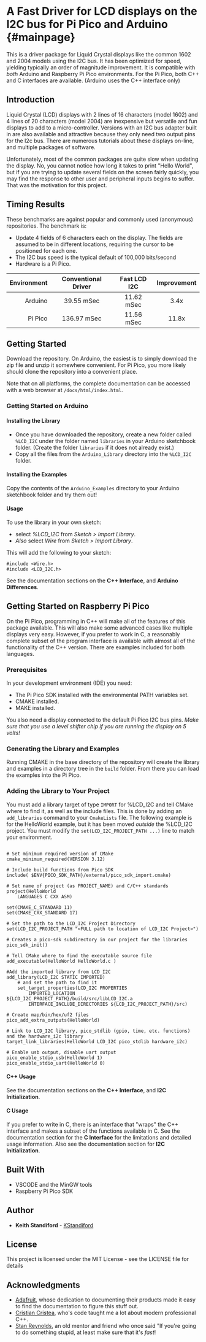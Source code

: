 # A Fast Driver for LCD displays on the I2C bus for Pi Pico and Arduino {#mainpage}

This is a driver package for Liquid Crystal displays like the common 1602 and 2004 models using the I2C bus. It has been optimized for speed, yielding typically an order of magnitude improvement. It is compatible with *both* Arduino and Raspberry Pi Pico environments. For the Pi Pico, both C++ and C interfaces are available. (Arduino uses the C++ interface only)

## Introduction

Liquid Crystal (LCD) displays with 2 lines of 16 characters (model 1602) and 4 lines of 20 characters (model 2004) are inexpensive but versatile and fun displays to add to a micro-controller. Versions with an I2C bus adapter built in are also available and attractive because they only need two output pins for the I2c bus. There are numerous tutorials about these displays on-line, and multiple packages of software. 

Unfortunately, most of the common packages are quite slow when updating the display. No, you cannot notice how long it takes to print "Hello World", but if you are trying to update several fields on the screen fairly quickly, you may find the response to other user and peripheral inputs begins to suffer. That was the motivation for this project.

## Timing Results

These benchmarks are against popular and commonly used (anonymous) repositories. The benchmark is:
 - Update 4 fields of 6 characters each on the display. The fields are assumed to be in different locations, requiring the cursor to be positioned for each one.
 - The I2C bus speed is the typical default of 100,000 bits/second
 - Hardware is a Pi Pico.
 

 | Environment| Conventional Driver | Fast LCD I2C | Improvement |
 | --: | :----: | :---: | :---: |
 | Arduino | 39.55 mSec | 11.62 mSec | 3.4x |
 | Pi Pico | 136.97 mSec | 11.56 mSec | 11.8x |

## Getting Started

Download the repository. On Arduino, the easiest is to simply download the zip file and unzip it somewhere convenient. For Pi Pico, you more likely should clone the repository into a convenient place.

Note that on all platforms, the complete documentation can be accessed with a web browser at `/docs/html/index.html`.

### Getting Started on Arduino

#### Installing the Library

 - Once you have downloaded the repository, create a new folder called `%LCD_I2C` under the folder named `libraries` in your 
 Arduino sketchbook folder. (Create the folder `libraries` if it does not already exist.)
 - Copy all the files from the `Arduino_Library` directory into the `%LCD_I2C` folder. 

#### Installing the Examples

 Copy the contents of the `Arduino_Examples` directory to your Arduino sketchbook folder and try them out!

#### Usage 
To use the library in your own sketch:
 -  select *%LCD_I2C* from *Sketch > Import Library*.
 - *Also* select *Wire* from *Sketch > Import Library*.

This will add the following to your sketch:

    #include <Wire.h>
    #include <LCD_I2C.h>


See the documentation sections on the **C++ Interface**, and  **Arduino Differences**.

## Getting Started on Raspberry Pi Pico

On the Pi Pico, programming in C++ will make all of the features of this package available. This will also make some advanced cases like multiple displays very easy. However, if you prefer to work in C, a reasonably complete subset of the program interface is available with almost all of the functionality of the C++ version. There are examples included for both languages.

### Prerequisites

In your development environment (IDE) you need:
 - The Pi Pico SDK installed with the environmental PATH variables set.
 - CMAKE installed.
 - MAKE installed.

You also need a display connected to the default Pi Pico I2C bus pins. *Make sure that you use a level shifter chip if you are running the display on 5 volts!*

### Generating the Library and Examples

Running CMAKE in the base directory of the repository will create the library and examples in a directory tree 
in the `build` folder. From there you can load the examples into the Pi Pico.

### Adding the Library to Your Project

You must add a library target of type `IMPORT` for %LCD_I2C and tell CMake where to find it,
as well as the include files.  This is done by adding an `add_libraries` command to
your `CmakeLists` file. The following example is for the HelloWorld example, but it has been moved *outside*
the %LCD_I2C project. You must modify the `set(LCD_I2C_PROJECT_PATH ...)` line to match
your environment.

~~~~{.cmake}

# Set minimum required version of CMake
cmake_minimum_required(VERSION 3.12)

# Include build functions from Pico SDK
include( $ENV{PICO_SDK_PATH}/external/pico_sdk_import.cmake)

# Set name of project (as PROJECT_NAME) and C/C++ standards
project(HelloWorld
    LANGUAGES C CXX ASM)

set(CMAKE_C_STANDARD 11)
set(CMAKE_CXX_STANDARD 17)

# Set the path to the LCD_I2C Project Directory
set(LCD_I2C_PROJECT_PATH "<FULL path to location of LCD_I2C Project>")

# Creates a pico-sdk subdirectory in our project for the libraries
pico_sdk_init()

# Tell CMake where to find the executable source file
add_executable(HelloWorld HelloWorld.c )

#Add the imported library from LCD_I2C
add_library(LCD_I2C STATIC IMPORTED)
    # and set the path to find it
    set_target_properties(LCD_I2C PROPERTIES
        IMPORTED_LOCATION ${LCD_I2C_PROJECT_PATH}/build/src/libLCD_I2C.a
        INTERFACE_INCLUDE_DIRECTORIES ${LCD_I2C_PROJECT_PATH}/src)

# Create map/bin/hex/uf2 files
pico_add_extra_outputs(HelloWorld)

# Link to LCD_I2C library, pico_stdlib (gpio, time, etc. functions) and the hardware_i2c library
target_link_libraries(HelloWorld LCD_I2C pico_stdlib hardware_i2c)

# Enable usb output, disable uart output
pico_enable_stdio_usb(HelloWorld 1)
pico_enable_stdio_uart(HelloWorld 0)
~~~~

#### C++ Usage

See the documentation sections on the **C++ Interface**, and  **I2C Initialization**.

#### C Usage

If you prefer to write in C, there is an interface that "wraps" the C++ interface and makes
a subset of the functions available in C. See the documentation section for the **C Interface** for 
the limitations and detailed usage information. Also see the documentation section for **I2C Initialization**.


## Built With

* VSCODE and the MinGW tools
* Raspberry Pi Pico SDK


## Author

* **Keith Standiford** - [KStandiford](https://github.com/KStandiford)


## License

This project is licensed under the MIT License - see the LICENSE file for details

## Acknowledgments

* [Adafruit](https://www.adafruit.com/), whose dedication to documenting their products made it easy to find the documentation to figure this stuff out.
* [Cristian Cristea](https://github.com/cristiancristea00), who's code taught me a lot about modern professional C++.
* [Stan Reynolds](https://www.linkedin.com/in/stanley-reynolds-4bb86040), an old mentor and friend who once said 
"If you're going to do something stupid, at least make sure that it's *fast*!


